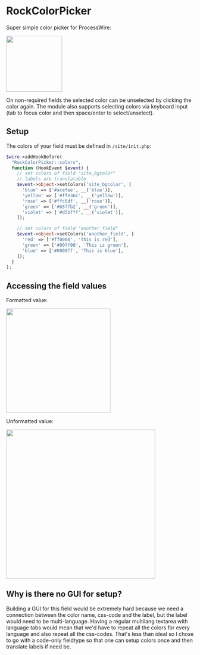 # RockColorPicker

Super simple color picker for ProcessWire:

<img src=https://i.imgur.com/VYv3Mbz.png height=150>

On non-required fields the selected color can be unselected by clicking the color again. The module also supports selecting colors via keyboard input (tab to focus color and then space/enter to select/unselect).

## Setup

The colors of your field must be defined in `/site/init.php`:

```php
$wire->addHookBefore(
  "RockColorPicker::colors",
  function (HookEvent $event) {
    // set colors of field "site_bgcolor"
    // labels are translatable
    $event->object->setColors('site_bgcolor', [
      'blue' => ['#acefee', __('blue')],
      'yellow' => ['#ffe36c', __('yellow')],
      'rose' => ['#ffc5df', __('rose')],
      'green' => ['#b5ffb2', __('green')],
      'violet' => ['#d5bfff', __('violet')],
    ]);

    // set colors of field "another_field"
    $event->object->setColors('another_field', [
      'red' => ['#ff0000', 'This is red'],
      'green' => ['#00ff00', 'This is green'],
      'blue' => ['#0000ff', 'This is blue'],
    ]);
  }
);
```

## Accessing the field values

Formatted value:

<img src=https://i.imgur.com/sOBc18h.png width=280>

Unformatted value:

<img src=https://i.imgur.com/StnDbWm.png width=400>

## Why is there no GUI for setup?

Building a GUI for this field would be extremely hard because we need a connection between the color name, css-code and the label, but the label would need to be multi-language. Having a regular multilang textarea with language tabs would mean that we'd have to repeat all the colors for every language and also repeat all the css-codes. That's less than ideal so I chose to go with a code-only fieldtype so that one can setup colors once and then translate labels if need be.
